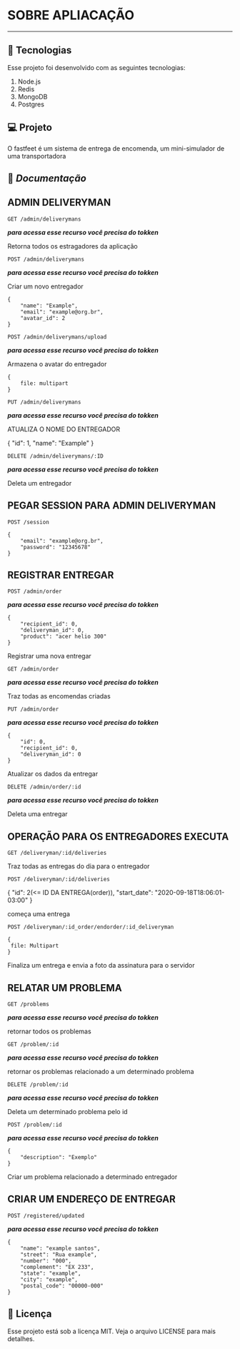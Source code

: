 # SOBRE APLIACAÇÃO
---

🚀 Tecnologias
---
Esse projeto foi desenvolvido com as seguintes tecnologias:
1. Node.js
1. Redis
1. MongoDB
1. Postgres

💻 Projeto
---
O fastfeet é um sistema de entrega de encomenda, um mini-simulador de uma transportadora

📝 ***Documentação***
---
## ADMIN DELIVERYMAN

`GET /admin/deliverymans`

***para acessa esse recurso você precisa do tokken***

Retorna todos os estragadores da aplicação

`POST /admin/deliverymans`

***para acessa esse recurso você precisa do tokken***

Criar um novo entregador
```
{
	"name": "Example",
	"email": "example@org.br",
	"avatar_id": 2
}
```

`POST /admin/deliverymans/upload`

***para acessa esse recurso você precisa do tokken***

Armazena o avatar do entregador

```
{
	file: multipart
}
```


`PUT /admin/deliverymans`

***para acessa esse recurso você precisa do tokken***

ATUALIZA O NOME DO ENTREGADOR

{
	"id": 1,
	"name": "Example"
}

`DELETE /admin/deliverymans/:ID`

***para acessa esse recurso você precisa do tokken***

Deleta um entregador

## PEGAR SESSION PARA ADMIN DELIVERYMAN

`POST /session`

```
{
	"email": "example@org.br",
	"password": "12345678"
}
```

## REGISTRAR ENTREGAR 

`POST /admin/order`

***para acessa esse recurso você precisa do tokken***
 
```
{
	"recipient_id": 0,
	"deliveryman_id": 0,
	"product": "acer helio 300"
}
```

Registrar uma nova entregar

`GET /admin/order`

***para acessa esse recurso você precisa do tokken***

Traz todas as encomendas criadas


`PUT /admin/order`

***para acessa esse recurso você precisa do tokken***

```
{
	"id": 0,
	"recipient_id": 0,
	"deliveryman_id": 0
}
```

Atualizar os dados da entregar 

`DELETE /admin/order/:id`

***para acessa esse recurso você precisa do tokken***

Deleta uma entregar

## OPERAÇÃO PARA OS ENTREGADORES EXECUTA

`GET /deliveryman/:id/deliveries`

Traz todas as entregas do dia para o entregador

`POST /deliveryman/:id/deliveries`

{
	"id": 2(<= ID DA ENTREGA(order)),
	"start_date": "2020-09-18T18:06:01-03:00"
}

começa uma entrega

`POST /deliveryman/:id_order/endorder/:id_deliveryman`
```
{
 file: Multipart
}
```

Finaliza um entrega e envia a foto da assinatura para o servidor

## RELATAR UM PROBLEMA

`GET /problems`

***para acessa esse recurso você precisa do tokken***

retornar todos os problemas

`GET /problem/:id`


***para acessa esse recurso você precisa do tokken***

retornar os problemas relacionado a um determinado problema

`DELETE /problem/:id`


***para acessa esse recurso você precisa do tokken***

Deleta um determinado problema pelo id

`POST /problem/:id`


***para acessa esse recurso você precisa do tokken***

```
{
	"description": "Exemplo"
}
```

Criar um problema relacionado a determinado entregador


## CRIAR UM ENDEREÇO DE ENTREGAR

`POST /registered/updated`

***para acessa esse recurso você precisa do tokken***

```
{
	"name": "example santos",
	"street": "Rua example",
	"number": "000",
	"complement": "EX 233",
	"state": "example",
	"city": "example",
	"postal_code": "00000-000"
}
```

📝 Licença
---
Esse projeto está sob a licença MIT. Veja o arquivo LICENSE para mais detalhes.
